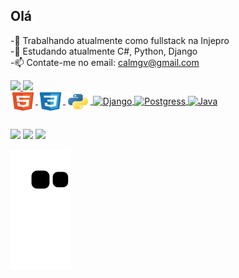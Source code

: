 ## Olá


-🔭 Trabalhando atualmente como fullstack na Injepro <br>
-🌱 Estudando atualmente C#, Python, Django <br>
-📫 Contate-me no email: calmgv@gmail.com <br>

<div>
  <a href="https://caetanovidal.github.io/caetano_vidal/caetano_vidal" target="_blank">
  <img height="180em" src="https://github-readme-stats.vercel.app/api?username=caetanovidal&show_icons=true&theme=dracula&include_all_commits=true&count_private=true"/>
  <img height="180em" src="https://github-readme-stats.vercel.app/api/top-langs/?username=caetanovidal&layout=compact&langs_count=7&theme=dracula"/>
</div>
  
  
<div style="display: inline_block">
 
  <img align="center" alt="HTML" height="30" width="40" src="https://raw.githubusercontent.com/devicons/devicon/master/icons/html5/html5-original.svg">
  <img align="center" alt="CSS" height="30" width="40" src="https://raw.githubusercontent.com/devicons/devicon/master/icons/css3/css3-original.svg">
  <img align="center" alt="Python" height="30" width="40" src="https://raw.githubusercontent.com/devicons/devicon/master/icons/python/python-original.svg">
  <img align="center" alt="Django" height="100" width="40" src="https://cdn.jsdelivr.net/gh/devicons/devicon/icons/django/django-original.svg">
  <img align="center" alt="Postgress" height="30" width="40" src="https://cdn.jsdelivr.net/gh/devicons/devicon/icons/postgresql/postgresql-original.svg">
  <img align="center" alt="Java" height="30" width="40" src="https://cdn.jsdelivr.net/gh/devicons/devicon/icons/java/java-original.svg">
  
  
</div>
  
  ##
 
<div> 
  <a href="https://www.youtube.com/channel/UCyR9A1bPD8Lpy3gDyfTWyfQ" target="_blank"><img src="https://img.shields.io/badge/YouTube-FF0000?style=for-the-badge&logo=youtube&logoColor=white" target="_blank"></a>
  <a href="https://www.instagram.com/caetano_kark/" target="_blank"><img src="https://img.shields.io/badge/-Instagram-%23E4405F?style=for-the-badge&logo=instagram&logoColor=white" target="_blank"></a>
  <a href="https://www.linkedin.com/in/caetano-menin-vidal-510048144/" target="_blank"><img src="https://img.shields.io/badge/-LinkedIn-%230077B5?style=for-the-badge&logo=linkedin&logoColor=white" target="_blank"></a> 


  ![Snake animation](https://github.com/caetanovidal/caetanovidal/blob/output/github-contribution-grid-snake.svg)
 
</div>
